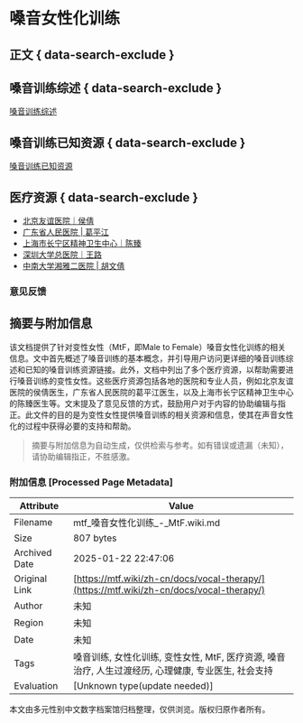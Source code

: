 # 嗓音女性化训练

## 正文 { data-search-exclude }


## 嗓音训练综述 { data-search-exclude }
[嗓音训练综述](https://mtf.wiki/zh-cn/docs/vocal-therapy/overview/)

## 嗓音训练已知资源 { data-search-exclude }
[嗓音训练已知资源](https://mtf.wiki/zh-cn/docs/vocal-therapy/confirmed/)

## 医疗资源 { data-search-exclude }
- [北京友谊医院｜侯倩](https://mtf.wiki/zh-cn/docs/vocal-therapy/hou-qian/)
- [广东省人民医院 | 葛平江](https://mtf.wiki/zh-cn/docs/vocal-therapy/ge-pingjiang/)
- [上海市长宁区精神卫生中心｜陈臻](https://mtf.wiki/zh-cn/docs/vocal-therapy/chen-zhen/)
- [深圳大学总医院｜王路](https://mtf.wiki/zh-cn/docs/vocal-therapy/wang-lu/)
- [中南大学湘雅二医院 | 胡文倩](https://mtf.wiki/zh-cn/docs/vocal-therapy/hu-wen-qian/)

### 意见反馈
<!-- tcd_original_link https://mtf.wiki/zh-cn/docs/vocal-therapy/ -->


## 摘要与附加信息

<!-- tcd_abstract -->
该文档提供了针对变性女性（MtF，即Male to Female）嗓音女性化训练的相关信息。文中首先概述了嗓音训练的基本概念，并引导用户访问更详细的嗓音训练综述和已知的嗓音训练资源链接。此外，文档中列出了多个医疗资源，以帮助需要进行嗓音训练的变性女性。这些医疗资源包括各地的医院和专业人员，例如北京友谊医院的侯倩医生，广东省人民医院的葛平江医生，以及上海市长宁区精神卫生中心的陈臻医生等。文末提及了意见反馈的方式，鼓励用户对于内容的协助编辑与指正。此文件的目的是为变性女性提供嗓音训练的相关资源和信息，使其在声音女性化的过程中获得必要的支持和帮助。
<!-- tcd_abstract_end -->

> 摘要与附加信息为自动生成，仅供检索与参考。如有错误或遗漏（未知），请协助编辑指正，不胜感激。

### 附加信息 [Processed Page Metadata]

| Attribute       | Value                                  |
|-----------------|----------------------------------------|
| Filename        | mtf_嗓音女性化训练_-_MtF.wiki.md                             |
| Size            | 807 bytes                           |
| Archived Date   | 2025-01-22 22:47:06                             |
| Original Link   | [https://mtf.wiki/zh-cn/docs/vocal-therapy/](https://mtf.wiki/zh-cn/docs/vocal-therapy/)                       |
| Author          | 未知                               |
| Region          | 未知                               |
| Date            | 未知                                 |
| Tags            | 嗓音训练, 女性化训练, 变性女性, MtF, 医疗资源, 嗓音治疗, 人生过渡经历, 心理健康, 专业医生, 社会支持                                 |
| Evaluation            | [Unknown type(update needed)]                                 |
<!-- tcd_table_end -->

本文由多元性别中文数字档案馆归档整理，仅供浏览。版权归原作者所有。
